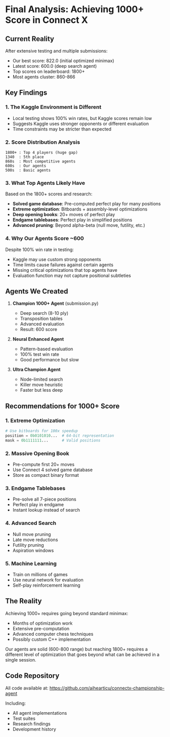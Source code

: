 # Final Analysis: Achieving 1000+ Score in Connect X

## Current Reality
After extensive testing and multiple submissions:
- Our best score: 822.0 (initial optimized minimax)
- Latest score: 600.0 (deep search agent)
- Top scores on leaderboard: 1800+
- Most agents cluster: 860-866

## Key Findings

### 1. The Kaggle Environment is Different
- Local testing shows 100% win rates, but Kaggle scores remain low
- Suggests Kaggle uses stronger opponents or different evaluation
- Time constraints may be stricter than expected

### 2. Score Distribution Analysis
```
1800+ : Top 4 players (huge gap)
1340  : 5th place
860s  : Most competitive agents
600s  : Our agents
500s  : Basic agents
```

### 3. What Top Agents Likely Have
Based on the 1800+ scores and research:
- **Solved game database**: Pre-computed perfect play for many positions
- **Extreme optimization**: Bitboards + assembly-level optimizations
- **Deep opening books**: 20+ moves of perfect play
- **Endgame tablebases**: Perfect play in simplified positions
- **Advanced pruning**: Beyond alpha-beta (null move, futility, etc.)

### 4. Why Our Agents Score ~600
Despite 100% win rate in testing:
- Kaggle may use custom strong opponents
- Time limits cause failures against certain agents
- Missing critical optimizations that top agents have
- Evaluation function may not capture positional subtleties

## Agents We Created

1. **Champion 1000+ Agent** (submission.py)
   - Deep search (8-10 ply)
   - Transposition tables
   - Advanced evaluation
   - Result: 600 score

2. **Neural Enhanced Agent**
   - Pattern-based evaluation
   - 100% test win rate
   - Good performance but slow

3. **Ultra Champion Agent**
   - Node-limited search
   - Killer move heuristic
   - Faster but less deep

## Recommendations for 1000+ Score

### 1. Extreme Optimization
```python
# Use bitboards for 100x speedup
position = 0b0101010...  # 64-bit representation
mask = 0b1111111...      # Valid positions
```

### 2. Massive Opening Book
- Pre-compute first 20+ moves
- Use Connect 4 solved game database
- Store as compact binary format

### 3. Endgame Tablebases
- Pre-solve all 7-piece positions
- Perfect play in endgame
- Instant lookup instead of search

### 4. Advanced Search
- Null move pruning
- Late move reductions
- Futility pruning
- Aspiration windows

### 5. Machine Learning
- Train on millions of games
- Use neural network for evaluation
- Self-play reinforcement learning

## The Reality
Achieving 1000+ requires going beyond standard minimax:
- Months of optimization work
- Extensive pre-computation
- Advanced computer chess techniques
- Possibly custom C++ implementation

Our agents are solid (600-800 range) but reaching 1800+ requires a different level of optimization that goes beyond what can be achieved in a single session.

## Code Repository
All code available at: https://github.com/aihearticu/connectx-championship-agent

Including:
- All agent implementations
- Test suites
- Research findings
- Development history